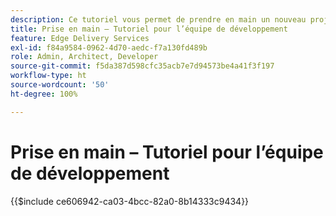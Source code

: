 ```yaml
---
description: Ce tutoriel vous permet de prendre en main un nouveau projet Adobe Experience Manager (AEM). En dix à vingt minutes, vous aurez créé votre propre site et vous pourrez créer, prévisualiser et publier votre contenu, votre style et ajouter de nouveaux blocs.
title: Prise en main – Tutoriel pour l’équipe de développement
feature: Edge Delivery Services
exl-id: f84a9584-0962-4d70-aedc-f7a130fd489b
role: Admin, Architect, Developer
source-git-commit: f5da387d598cfc35acb7e7d94573be4a41f3f197
workflow-type: ht
source-wordcount: '50'
ht-degree: 100%

---
```


# Prise en main – Tutoriel pour l’équipe de développement

{{$include ce606942-ca03-4bcc-82a0-8b14333c9434}}

